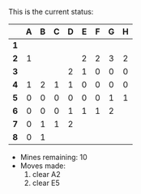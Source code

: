 This is the current status:

|   | **A** | **B** | **C** | **D** | **E** | **F** | **G** | **H** |
|---|:---:|:---:|:---:|:---:|:---:|:---:|:---:|:---:|
| **1** |   |   |   |   |   |   |   |   |
| **2** | 1 |   |   |   | 2 | 2 | 3 | 2 |
| **3** |   |   |   | 2 | 1 | 0 | 0 | 0 |
| **4** | 1 | 2 | 1 | 1 | 0 | 0 | 0 | 0 |
| **5** | 0 | 0 | 0 | 0 | 0 | 0 | 1 | 1 |
| **6** | 0 | 0 | 0 | 1 | 1 | 1 | 2 |   |
| **7** | 0 | 1 | 1 | 2 |   |   |   |   |
| **8** | 0 | 1 |   |   |   |   |   |   |

* Mines remaining: 10
* Moves made: 
	1. clear A2
	2. clear E5